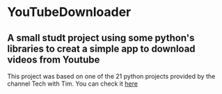 # YouTubeDownloader
## A small studt project using some python's libraries to creat a simple app to download videos from Youtube 
<p>This project was based on one of the 21 python projects provided by the channel Tech with Tim. You can check it <a href= "https://www.youtube.com/watch?v=NpmFbWO6HPU&t=67s"> here</a> </p>

